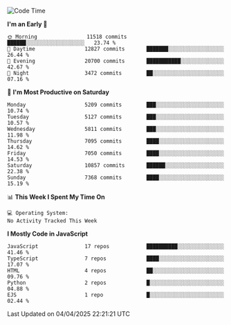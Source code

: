 <!--START_SECTION:waka-->
![Code Time](http://img.shields.io/badge/Code%20Time-3%2C498%20hrs%2059%20mins-blue)

**I'm an Early 🐤** 

```text
🌞 Morning                11518 commits       ██████░░░░░░░░░░░░░░░░░░░   23.74 % 
🌆 Daytime                12827 commits       ███████░░░░░░░░░░░░░░░░░░   26.44 % 
🌃 Evening                20700 commits       ███████████░░░░░░░░░░░░░░   42.67 % 
🌙 Night                  3472 commits        ██░░░░░░░░░░░░░░░░░░░░░░░   07.16 % 
```
📅 **I'm Most Productive on Saturday** 

```text
Monday                   5209 commits        ███░░░░░░░░░░░░░░░░░░░░░░   10.74 % 
Tuesday                  5127 commits        ███░░░░░░░░░░░░░░░░░░░░░░   10.57 % 
Wednesday                5811 commits        ███░░░░░░░░░░░░░░░░░░░░░░   11.98 % 
Thursday                 7095 commits        ████░░░░░░░░░░░░░░░░░░░░░   14.62 % 
Friday                   7050 commits        ████░░░░░░░░░░░░░░░░░░░░░   14.53 % 
Saturday                 10857 commits       ██████░░░░░░░░░░░░░░░░░░░   22.38 % 
Sunday                   7368 commits        ████░░░░░░░░░░░░░░░░░░░░░   15.19 % 
```


📊 **This Week I Spent My Time On** 

```text
💻 Operating System: 
No Activity Tracked This Week
```

**I Mostly Code in JavaScript** 

```text
JavaScript               17 repos            ██████████░░░░░░░░░░░░░░░   41.46 % 
TypeScript               7 repos             ████░░░░░░░░░░░░░░░░░░░░░   17.07 % 
HTML                     4 repos             ██░░░░░░░░░░░░░░░░░░░░░░░   09.76 % 
Python                   2 repos             █░░░░░░░░░░░░░░░░░░░░░░░░   04.88 % 
EJS                      1 repo              █░░░░░░░░░░░░░░░░░░░░░░░░   02.44 % 
```




 Last Updated on 04/04/2025 22:21:21 UTC
<!--END_SECTION:waka-->

<!--
**likaiqiang/likaiqiang** is a ✨ _special_ ✨ repository because its `README.md` (this file) appears on your GitHub profile.

Here are some ideas to get you started:

- 🔭 I’m currently working on ...
- 🌱 I’m currently learning ...
- 👯 I’m looking to collaborate on ...
- 🤔 I’m looking for help with ...
- 💬 Ask me about ...
- 📫 How to reach me: ...
- 😄 Pronouns: ...
- ⚡ Fun fact: ...
-->
